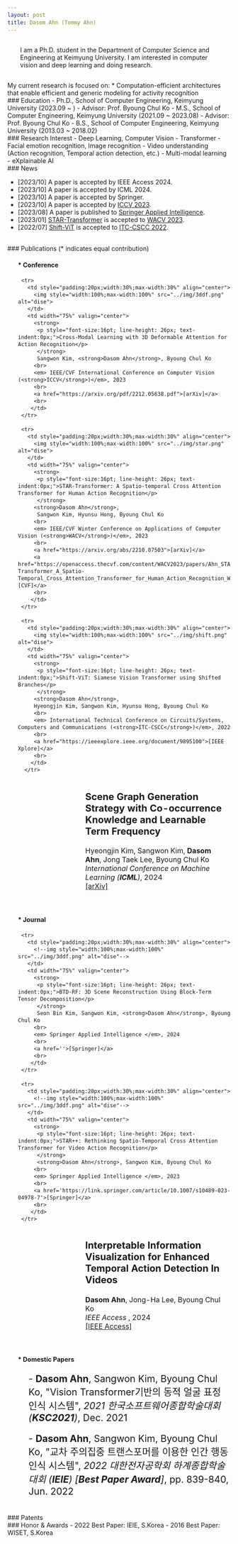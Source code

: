 ```yaml
---
layout: post
title: Dasom Ahn (Tommy Ahn) 
---
```


<p style='margin: 0.3in;'>
 I am a Ph.D. student in the Department of Computer Science and Engineering at Keimyung University.
 I am interested in computer vision and deep learning and doing research. 
</p>
 My current research is focused on:
   * Computation-efficient architectures that enable efficient and generic modeling for activity recognition

<br>
### Education
 - Ph.D., School of Computer Engineering, Keimyung University (2023.09 ~ )   - Advisor: Prof. Byoung Chul Ko
 - M.S., School of Computer Engineering, Keimyung University (2021.09 ~ 2023.08)   - Advisor: Prof. Byoung Chul Ko
 - B.S., School of Computer Engineering, Keimyung University (2013.03 ~ 2018.02)

<br>
### Research Interest
 - Deep Learning, Computer Vision
 - Transformer
 - Facial emotion recognition, Image recognition
 - Video understanding (Action recognition, Temporal action detection, etc.)
 - Multi-modal learning
 - eXplainable AI

<br>
### News

* [2023/10] A paper is accepted by IEEE Access 2024.
* [2023/10] A paper is accepted by ICML 2024.
* [2023/10] A paper is accepted by Springer.
* [2023/10] <a href='https://arxiv.org/pdf/2212.05638.pdf'></a> A paper is accepted by <a href='https://iccv2023.thecvf.com/'>ICCV 2023</a>.
* [2023/08] A paper is published to <a href='https://link.springer.com/article/10.1007/s10489-023-04978-7'>Springer Applied Intelligence</a>.
* [2023/01] <a href='https://arxiv.org/abs/2210.07503'>STAR-Transformer</a> is accepted to <a href='https://wacv2023.thecvf.com/'>WACV 2023</a>.
* [2022/07] <a href='https://ieeexplore.ieee.org/document/9895100'>Shift-ViT</a> is accepted to <a href='https://www.itc-cscc2022.org/'>ITC-CSCC 2022</a>.

<br>
### Publications
(* indicates equal contribution)

<br>
<ul>
 <h4>  * Conference </h4>        
 <table style="width:100%;border:0px;border-spacing:0px;border-collapse:separate;margin-right:auto;margin-left:auto;font-size:12pt;text-indent: 30px;">
  <tbody>
     <tr>
       <td style="padding:20px;width:30%;max-width:30%" align="center">
       </td>
       <td width="75%" valign="center">
         <strong>
          <p style="font-size:16pt; line-height: 26px; text-indent:0px;">Scene Graph Generation Strategy with Co-occurrence Knowledge and Learnable Term Frequency</p>
          </strong>
          Hyeongjin Kim, Sangwon Kim, <strong>Dasom Ahn</strong>, Jong Taek Lee, Byoung Chul Ko
         <br>
         <em> International Conference on Machine Learning (<strong>ICML</strong>)</em>, 2024
         <br>
         <a href="">[arXiv]</a>
         <br>
        </td>
     </tr>
     
     <tr>
       <td style="padding:20px;width:30%;max-width:30%" align="center">
         <img style="width:100%;max-width:100%" src="../img/3ddf.png" alt="dise">
       </td>
       <td width="75%" valign="center">
         <strong>
          <p style="font-size:16pt; line-height: 26px; text-indent:0px;">Cross-Modal Learning with 3D Deformable Attention for Action Recognition</p>
          </strong>
          Sangwon Kim, <strong>Dasom Ahn</strong>, Byoung Chul Ko
         <br>
         <em> IEEE/CVF International Conference on Computer Vision (<strong>ICCV</strong>)</em>, 2023
         <br>
         <a href="https://arxiv.org/pdf/2212.05638.pdf">[arXiv]</a>
         <br>
        </td>
     </tr>
   
     <tr>
       <td style="padding:20px;width:30%;max-width:30%" align="center">
         <img style="width:100%;max-width:100%" src="../img/star.png" alt="dise">
       </td>
       <td width="75%" valign="center">
         <strong>
          <p style="font-size:16pt; line-height: 26px; text-indent:0px;">STAR-Transformer: A Spatio-temporal Cross Attention Transformer for Human Action Recognition</p>
          </strong>
         <strong>Dasom Ahn</strong>, 
          Sangwon Kim, Hyunsu Hong, Byoung Chul Ko
         <br>
         <em> IEEE/CVF Winter Conference on Applications of Computer Vision (<strong>WACV</strong>)</em>, 2023
         <br>
         <a href="https://arxiv.org/abs/2210.07503">[arXiv]</a>
         <a href="https://openaccess.thecvf.com/content/WACV2023/papers/Ahn_STAR-Transformer_A_Spatio-Temporal_Cross_Attention_Transformer_for_Human_Action_Recognition_WACV_2023_paper.pdf">[CVF]</a> 
         <br>
        </td>
     </tr>
     
     <tr>
       <td style="padding:20px;width:30%;max-width:30%" align="center">
         <img style="width:100%;max-width:100%" src="../img/shift.png" alt="dise">
       </td>
       <td width="75%" valign="center">
         <strong>
          <p style="font-size:16pt; line-height: 26px; text-indent:0px;">Shift-ViT: Siamese Vision Transformer using Shifted Branches</p>
          </strong>
         <strong>Dasom Ahn</strong>, 
         Hyeongjin Kim, Sangwon Kim, Hyunsu Hong, Byoung Chul Ko
         <br>
         <em> International Technical Conference on Circuits/Systems, Computers and Communications (<strong>ITC-CSCC</strong>)</em>, 2022
         <br>
         <a href="https://ieeexplore.ieee.org/document/9895100">[IEEE Xplore]</a>                
         <br>    
        </td>
      </tr>
   </tbody>
 </table>    

<br>


 <h4>  * Journal </h4>        
 <table style="width:100%;border:0px;border-spacing:0px;border-collapse:separate;margin-right:auto;margin-left:auto;font-size:12pt;text-indent: 30px;">
  <tbody>
     <tr>
       <td style="padding:20px;width:30%;max-width:30%" align="center">
         <!--img style="width:100%;max-width:100%" src="../img/3ddf.png" alt="dise"-->
       </td>
       <td width="75%" valign="center">
         <strong>
          <p style="font-size:16pt; line-height: 26px; text-indent:0px;">Interpretable Information Visualization for Enhanced Temporal Action Detection In Videos</p>
          </strong>
          <strong>Dasom Ahn</strong>, Jong-Ha Lee, Byoung Chul Ko
         <br>
         <em> IEEE Access </em>, 2024
         <br>
         <a href='https://ieeexplore.ieee.org/document/10623143'>[IEEE Access]</a>
         <br>
        </td>
     </tr>
   
     <tr>
       <td style="padding:20px;width:30%;max-width:30%" align="center">
         <!--img style="width:100%;max-width:100%" src="../img/3ddf.png" alt="dise"-->
       </td>
       <td width="75%" valign="center">
         <strong>
          <p style="font-size:16pt; line-height: 26px; text-indent:0px;">BTD-RF: 3D Scene Reconstruction Using Block-Term Tensor Decomposition</p>
          </strong>
          Seon Bin Kim, Sangwon Kim, <strong>Dasom Ahn</strong>, Byoung Chul Ko
         <br>
         <em> Springer Applied Intelligence </em>, 2024
         <br>
         <a href=''>[Springer]</a>
         <br>
        </td>
     </tr>
   
     <tr>
       <td style="padding:20px;width:30%;max-width:30%" align="center">
         <!--img style="width:100%;max-width:100%" src="../img/3ddf.png" alt="dise"-->
       </td>
       <td width="75%" valign="center">
         <strong>
          <p style="font-size:16pt; line-height: 26px; text-indent:0px;">STAR++: Rethinking Spatio-Temporal Cross Attention Transformer for Video Action Recognition</p>
          </strong>
          <strong>Dasom Ahn</strong>, Sangwon Kim, Byoung Chul Ko
         <br>
         <em> Springer Applied Intelligence </em>, 2023
         <br>
         <a href='https://link.springer.com/article/10.1007/s10489-023-04978-7'>[Springer]</a>
         <br>
        </td>
     </tr>
   
   </tbody>
 </table>  


 <br>
 <h4>  * Domestic Papers   </h4>
  
   <ul><p style="font-size:16pt;">
    - <strong>Dasom Ahn</strong>, Sangwon Kim, Byoung Chul Ko, "Vision Transformer기반의 동적 얼굴 표정 인식 시스템", <em>2021 한국소프트웨어종합학술대회 (<strong>KSC2021</strong>)</em>, Dec. 2021
   </p></ul>
   <ul><p style="font-size:16pt;">
    - <strong>Dasom Ahn</strong>, Sangwon Kim, Byoung Chul Ko, "교차 주의집중 트랜스포머를 이용한 인간 행동 인식 시스템", <em>2022 대한전자공학회 하계종합학술대회 (<strong>IEIE</strong>) [<strong>Best Paper Award</strong>]</em>, pp. 839-840, Jun. 2022
   </p></ul>      
   
</ul>


<br>    
### Patents     
         
<br>
### Honor & Awards     
 - 2022 Best Paper: IEIE, S.Korea    
 - 2016 Best Paper: WISET, S.Korea 
